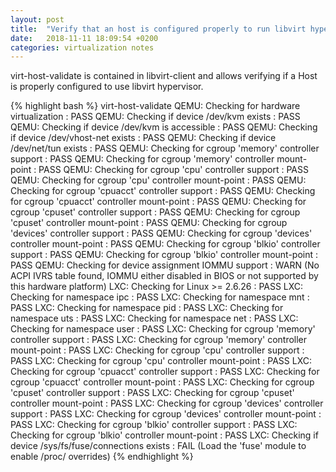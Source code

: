 ```yaml
---
layout: post
title:  "Verify that an host is configured properly to run libvirt hypervisor"
date:   2018-11-11 18:09:54 +0200
categories: virtualization notes
---
```


virt-host-validate is contained in libvirt-client and allows verifying if a Host is properly configured to use libvirt hypervisor.

{% highlight bash %}
virt-host-validate
  QEMU: Checking for hardware virtualization                                 : PASS
  QEMU: Checking if device /dev/kvm exists                                   : PASS
  QEMU: Checking if device /dev/kvm is accessible                            : PASS
  QEMU: Checking if device /dev/vhost-net exists                             : PASS
  QEMU: Checking if device /dev/net/tun exists                               : PASS
  QEMU: Checking for cgroup 'memory' controller support                      : PASS
  QEMU: Checking for cgroup 'memory' controller mount-point                  : PASS
  QEMU: Checking for cgroup 'cpu' controller support                         : PASS
  QEMU: Checking for cgroup 'cpu' controller mount-point                     : PASS
  QEMU: Checking for cgroup 'cpuacct' controller support                     : PASS
  QEMU: Checking for cgroup 'cpuacct' controller mount-point                 : PASS
  QEMU: Checking for cgroup 'cpuset' controller support                      : PASS
  QEMU: Checking for cgroup 'cpuset' controller mount-point                  : PASS
  QEMU: Checking for cgroup 'devices' controller support                     : PASS
  QEMU: Checking for cgroup 'devices' controller mount-point                 : PASS
  QEMU: Checking for cgroup 'blkio' controller support                       : PASS
  QEMU: Checking for cgroup 'blkio' controller mount-point                   : PASS
  QEMU: Checking for device assignment IOMMU support                         : WARN (No ACPI IVRS table found, IOMMU either disabled in BIOS or not supported by this hardware platform)
   LXC: Checking for Linux >= 2.6.26                                         : PASS
   LXC: Checking for namespace ipc                                           : PASS
   LXC: Checking for namespace mnt                                           : PASS
   LXC: Checking for namespace pid                                           : PASS
   LXC: Checking for namespace uts                                           : PASS
   LXC: Checking for namespace net                                           : PASS
   LXC: Checking for namespace user                                          : PASS
   LXC: Checking for cgroup 'memory' controller support                      : PASS
   LXC: Checking for cgroup 'memory' controller mount-point                  : PASS
   LXC: Checking for cgroup 'cpu' controller support                         : PASS
   LXC: Checking for cgroup 'cpu' controller mount-point                     : PASS
   LXC: Checking for cgroup 'cpuacct' controller support                     : PASS
   LXC: Checking for cgroup 'cpuacct' controller mount-point                 : PASS
   LXC: Checking for cgroup 'cpuset' controller support                      : PASS
   LXC: Checking for cgroup 'cpuset' controller mount-point                  : PASS
   LXC: Checking for cgroup 'devices' controller support                     : PASS
   LXC: Checking for cgroup 'devices' controller mount-point                 : PASS
   LXC: Checking for cgroup 'blkio' controller support                       : PASS
   LXC: Checking for cgroup 'blkio' controller mount-point                   : PASS
   LXC: Checking if device /sys/fs/fuse/connections exists                   : FAIL (Load the 'fuse' module to enable /proc/ overrides)
{% endhighlight %}
